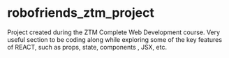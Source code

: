 # robofriends_ztm_project
Project created during the ZTM Complete Web Development course. Very useful section to be coding along while exploring some of the key features of REACT, such as props, state, components , JSX, etc.
